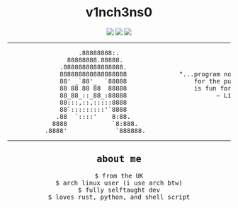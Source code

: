 <h1 align="center">v1nch3ns0</h1>

<p align="center">
  <img src="https://img.shields.io/badge/Rust-black?style=for-the-badge&logo=rust&logoColor=E57324" />
  <img src="https://img.shields.io/badge/Python-FFD43B?style=for-the-badge&logo=python&logoColor=blue" />
  <img src="https://img.shields.io/badge/Linux-grey?style=for-the-badge&logo=linux&logoColor=white" />
</p>

---

<p align="center">
<pre>
                   .88888888:.
                88888888.88888.
              .8888888888888888.
              888888888888888888              "...program not because you expect to be paid or
              88' _`88'_  `88888                  for the public to adore you, but because programming
              88 88 88 88  88888                  is fun for you."
              88_88_::_88_:88888                        — Linus Torvalds
              88:::,::,:::::8888
              88`:::::::::'`8888
             .88  `::::'    8:88.
            8888            `8:888.
          .8888'             `888888.
</pre>
</p>

---
<div align="center">
<h2><samp>about me</samp></h2>
<samp>$ from the UK</samp><br>
<samp>$ arch linux user (i use arch btw)</samp><br>
<samp>$ fully selftaught dev</samp><br>
<samp>$ loves rust, python, and shell script</samp><br>
</div>
